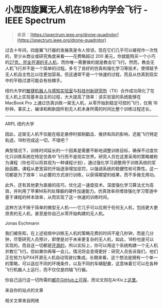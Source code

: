 <!--yml

category: 未分类

date: 2024-05-27 14:43:23

-->

# 小型四旋翼无人机在18秒内学会飞行 - IEEE Spectrum

> 来源：[https://spectrum.ieee.org/drone-quadrotor](https://spectrum.ieee.org/drone-quadrotor)

过去十年间，四旋翼飞行器的发展真是令人惊讶。现在它们几乎可以被视作一次性的，至少从商业或研究角度来看——花费略超过 200 美元，你就能购买一个小巧的[27克、完全开源的无人机](https://www.bitcraze.io/products/crazyflie-2-1/)，而你唯一需要做的就是教会它飞行。然而，教会无人机飞行并不是一个简单的过程。多亏了良好的仿真和强化学习等技术，使得赋予无人机自主性比以往更加容易。但这通常不是一个快速的过程，而且从仿真到现实中的平稳过渡可能会有些棘手。

纽约大学的[敏捷机器人与感知实验室](https://wp.nyu.edu/arpl/)与[科技创新研究所](https://www.tii.ae/)（TII）合作成功简化了在无人机上实现基本自主的过程，大大提高了效率：该实验室的系统能够在 MacBook Pro 上通过仿真训练一架无人机，从零开始到稳定可控的飞行，仅用 18 秒钟。事实上，编译和刷新固件到无人机本身所需的时间比整个训练过程还长。

* * *

ARPL 纽约大学

因此，这架无人机不仅能在稳定悬停时抵制戳击、推挤和风的影响，还能飞行特定轨迹。18秒完成这一切，不错吧？

典型情况下，训练时间延长的一个因素是需要不断地调整训练目标，确保不过度优化只训练系统在特定仿真中飞行而不是现实世界。研究人员在这里采用的策略被称为课程（你也可以将其视为一种课程计划），通过强化学习调整用于训练系统的奖励函数。课程从更宽容的开始逐渐增加惩罚，以强调系统的稳健性和可靠性。这一切都是为了效率：以必要的方式进行训练，以获得期望的结果，而不多做无用功。

此外，还有其他更为直接的技巧，优化这一速度技术。深度强化学习算法尤为高效，并利用了苹果M系列处理器的硬件加速能力。仿真效率将增效强化学习管道中基于课程的样本效率，从而实现了这一快速的训练时间。

这种方法不限于简单的微型无人机——它几乎可以应用于任何无人机，包括更大更昂贵的无人机，甚至是你自己从零开始构建的无人机。

Jonas Eschmann

我们被告知，在上述视频中训练无人机的策略花费的时间不是几秒钟，而是几分钟，尽管研究人员预计，即使是对于未来更复杂的无人机，如此，18秒也是可以实现的。而且这一切都是[开源的](https://github.com/arplaboratory/learning-to-fly)，所以实际上，你可以用这个系统构建一个无人机并教它飞行。但如果你再等一会儿，情况将会变得更好：研究人员告诉我们，他们正在努力与PX4开源无人机自动驾驶仪集成。长期来看，这个想法是拥有一个单一的策略，可以适应不同的环境条件，以及不同的车辆配置，这意味着它可以在各种飞行机器人上运行，而不仅仅是四轴飞行器。

你自己运行这一切所需的[都在GitHub上可得](https://github.com/arplaboratory/learning-to-fly)，而论文则在ArXiv上[这里](https://arxiv.org/abs/2311.13081)。

来自你的站点的文章

相关文章来自网络
